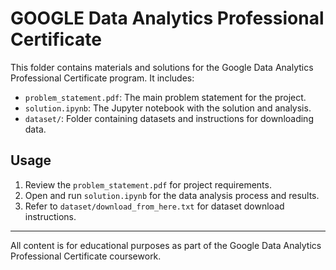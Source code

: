 # GOOGLE Data Analytics Professional Certificate

This folder contains materials and solutions for the Google Data Analytics Professional Certificate program. It includes:

- `problem_statement.pdf`: The main problem statement for the project.
- `solution.ipynb`: The Jupyter notebook with the solution and analysis.
- `dataset/`: Folder containing datasets and instructions for downloading data.

## Usage
1. Review the `problem_statement.pdf` for project requirements.
2. Open and run `solution.ipynb` for the data analysis process and results.
3. Refer to `dataset/download_from_here.txt` for dataset download instructions.

---
All content is for educational purposes as part of the Google Data Analytics Professional Certificate coursework.
